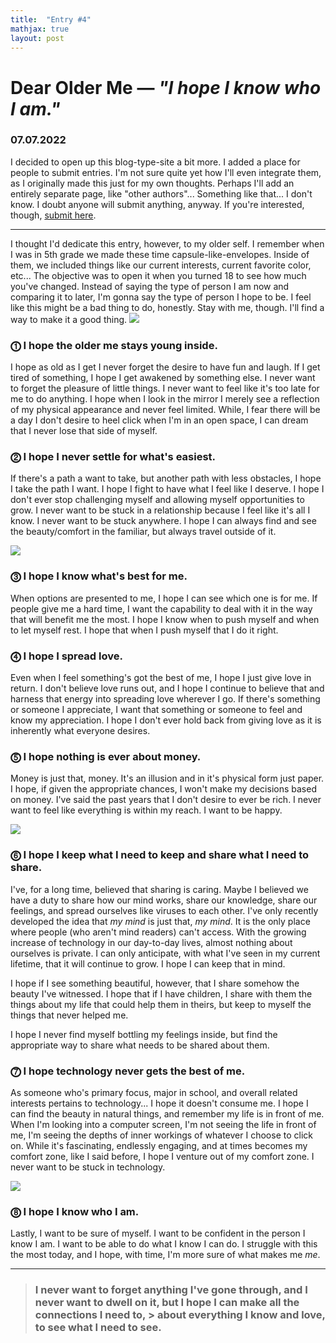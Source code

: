 ```yaml
---
title:  "Entry #4"
mathjax: true
layout: post
---
```

# Dear Older Me — <i>"I hope I know who I am."</i>

### 07.07.2022

I decided to open up this blog-type-site a bit more. I added a place for people to submit entries. I'm not sure quite yet how I'll even integrate them, as I originally made this just for my own thoughts. Perhaps I'll add an entirely separate page, like "other authors"... Something like that... I don't know. I doubt anyone will submit anything, anyway. If you're interested, though, [submit here](../submit.html).
<hr>
I thought I'd dedicate this entry, however, to my older self. I remember when I was in 5th grade we made these time capsule-like-envelopes. Inside of them, we included things like our current interests, current favorite color, etc... The objective was to open it when you turned 18 to see how much you've changed. Instead of saying the type of person I am now and comparing it to later, I'm gonna say the type of person I hope to be. I feel like this might be a bad thing to do, honestly. Stay with me, though. I'll find a way to make it a good thing.

<img src="https://www.sbarragannoguera.com/wp-content/uploads/2021/10/AR-future-self-hero-1080x570.png">

### ⓵ I hope the older me stays young inside.

I hope as old as I get I never forget the desire to have fun and laugh. If I get tired of something, I hope I get awakened by something else. I never want to forget the pleasure of little things. I never want to feel like it's too late for me to do anything. I hope when I look in the mirror I merely see a reflection of my physical appearance and never feel limited. While, I fear there will be a day I don't desire to heel click when I'm in an open space, I can dream that I never lose that side of myself.

### ⓶ I hope I never settle for what's easiest.

If there's a path a want to take, but another path with less obstacles, I hope I take the path I want. I hope I fight to have what I feel like I deserve. I hope I don't ever stop challenging myself and allowing myself opportunities to grow. I never want to be stuck in a relationship because I feel like it's all I know. I never want to be stuck anywhere. I hope I can always find and see the beauty/comfort in the familiar, but always travel outside of it.

<img src="https://cdni.iconscout.com/illustration/premium/thumb/businessmen-leaving-comfort-zone-5508698-4587061.png">

### ⓷ I hope I know what's best for me.

When options are presented to me, I hope I can see which one is for me. If people give me a hard time, I want the capability to deal with it in the way that will benefit me the most. I hope I know when to push myself and when to let myself rest. I hope that when I push myself that I do it right.

### ⓸ I hope I spread love.

Even when I feel something's got the best of me, I hope I just give love in return. I don't believe love runs out, and I hope I continue to believe that and harness that energy into spreading love wherever I go. If there's something or someone I appreciate, I want that something or someone to feel and know my appreciation. I hope I don't ever hold back from giving love as it is inherently what everyone desires.

### ⓹ I hope nothing is ever about money.

Money is just that, money. It's an illusion and in it's physical form just paper. I hope, if given the appropriate chances, I won't make my decisions based on money. I've said the past years that I don't desire to ever be rich. I never want to feel like everything is within my reach. I want to be happy. 

<img src="https://www.christart.com/images/clipart/2326/unhappy.png">

### ⓺ I hope I keep what I need to keep and share what I need to share.

I've, for a long time, believed that sharing is caring. Maybe I believed we have a duty to share how our mind works, share our knowledge, share our feelings, and spread ourselves like viruses to each other. I've only recently developed the idea that *my mind* is just that, *my mind*. It is the only place where people (who aren't mind readers) can't access. With the growing increase of technology in our day-to-day lives, almost nothing about ourselves is private. I can only anticipate, with what I've seen in my current lifetime, that it will continue to grow. I hope I can keep that in mind.

I hope if I see something beautiful, however, that I share somehow the beauty I've witnessed. I hope that if I have children, I share with them the things about my life that could help them in theirs, but keep to myself the things that never helped me.

I hope I never find myself bottling my feelings inside, but find the appropriate way to share what needs to be shared about them.

### ⓻ I hope technology never gets the best of me.

As someone who's primary focus, major in school, and overall related interests pertains to technology... I hope it doesn't consume me. I hope I can find the beauty in natural things, and remember my life is in front of me. When I'm looking into a computer screen, I'm not seeing the life in front of me, I'm seeing the depths of inner workings of whatever I choose to click on. While it's fascinating, endlessly engaging, and at times becomes my comfort zone, like I said before, I hope I venture out of my comfort zone. I never want to be stuck in technology.

<img src="https://i.makeagif.com/media/4-27-2016/o6gPJL.gif">

### ⓼ I hope I know who I am.

Lastly, I want to be sure of myself. I want to be confident in the person I know I am. I want to be able to do what I know I can do. I struggle with this the most today, and I hope, with time, I'm more sure of what makes me <i>me</i>. 

<hr>

> ### <b>I never want to forget anything I've gone through, and I never want to dwell on it, but I hope I can make all the connections I need to, > about everything I know and love, to see what I need to see.</b>